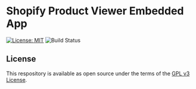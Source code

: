 # Shopify Product Viewer Embedded App

[![License: MIT](https://img.shields.io/cran/l/devtools)](LICENSE)
![Build Status](https://github.com/sladesoftware/shopify-product-viewer/workflows/Node.js%20CI/badge.svg?branch=master)

## License

This respository is available as open source under the terms of the [GPL v3 License](https://opensource.org/licenses/gpl-3.0.html).
